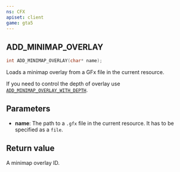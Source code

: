 ```yaml
---
ns: CFX
apiset: client
game: gta5
---
```

## ADD_MINIMAP_OVERLAY

```c
int ADD_MINIMAP_OVERLAY(char* name);
```

Loads a minimap overlay from a GFx file in the current resource.

If you need to control the depth of overlay use [`ADD_MINIMAP_OVERLAY_WITH_DEPTH`](#_0xED0935B5).

## Parameters
* **name**: The path to a `.gfx` file in the current resource. It has to be specified as a `file`.

## Return value
A minimap overlay ID.
